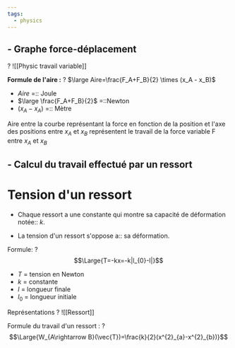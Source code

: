 ```yaml
---
tags:
  - physics
---
```


## - Graphe force-déplacement
?
![[Physic travail variable]]

**Formule de l'aire :**
?
$\large Aire=\frac{F_A+F_B}{2} \times (x_A - x_B)$

- $Aire$ =:: Joule
- $\large \frac{F_A+F_B}{2}$ =::Newton
- $(x_A - x_A)$ =:: Mètre

Aire entre la courbe représentant la force en fonction de la position et l'axe des positions entre $x_A$ et $x_B$ représentent le travail de la force variable F entre $x_A$ et $x_B$

## - Calcul du travail effectué par un ressort 
# Tension d'un ressort

- Chaque ressort a une constante qui montre sa capacité de déformation notée:: $k$.

- La tension d'un ressort s'oppose a:: sa déformation.

Formule: 
? $$\Large{T=-kx=-k|l_{0}-l|}$$

- $T$ = tension en Newton
- $k$ = constante
- $l$ = longueur finale
- $l_{0}$ = longueur initiale

Représentations 
? 
![[Ressort]]

Formule du travail d'un ressort  :
? $$\Large{W_{A\rightarrow B}(\vec{T})=\frac{k}{2}(x^{2}_{a}-x^{2}_{b})}$$